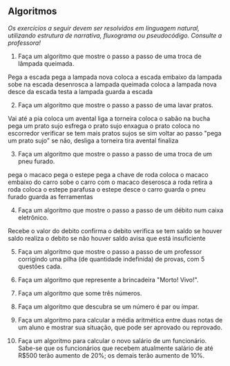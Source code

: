 ## Algoritmos

_Os exercícios a seguir devem ser resolvidos em linguagem natural, utilizando estrutura de narrativa, fluxograma ou pseudocódigo. Consulte a professora!_

1. Faça um algoritmo que mostre o passo a passo de uma troca de lâmpada queimada.

Pega a escada
pega a lampada nova
coloca a escada embaixo da lampada
sobe na escada
desenrosca a lampada queimada
coloca a lampada nova
desce da escada 
testa a lampada
guarda a escada


2. Faça um algoritmo que mostre o passo a passo de uma lavar pratos.


Vai até a pia
coloca um avental
liga a torneira
coloca o sabão na bucha
pega um prato sujo 
esfrega o prato sujo
enxagua o prato 
coloca no escorredor
verificar se tem mais pratos sujos
se sim voltar ao passo "pega um prato sujo"
se não, desliga a torneira
tira avental
finaliza 


3. Faça um algoritmo que mostre o passo a passo de uma troca de um pneu furado.

pega o macaco
pega o estepe
pega a chave de roda
coloca o macaco embaixo do carro
sobe o carro com o macaco
deserosca a roda
retira a roda
coloca o estepe
parafusa o estepe
desce o carro
guarda o pneu furado
guarda as ferramentas


4. Faça um algoritmo que mostre o passo a passo de um débito num caixa eletrônico.

Recebe o valor do debito
confirma o debito
verifica se tem saldo
se houver saldo realiza o debito
se não houver saldo avisa que está insuficiente


5. Faça um algoritmo que mostre o passo a passo de um professor corrigindo uma pilha (de quantidade indefinida) de provas, com 5 questões cada.

6. Faça um algoritmo que represente a brincadeira "Morto! Vivo!".

7. Faça um algoritmo que some três números.

8. Faça um algoritmo que descubra se um número é par ou ímpar.

9. Faça um algoritmo para calcular a média aritmética entre duas notas de um aluno e mostrar sua situação, que pode ser aprovado ou reprovado.

10. Faça um algoritmo para calcular o novo salário de um funcionário. Sabe-se que os funcionários que recebem atualmente salário de até R$500 terão aumento de 20%; os demais terão aumento de 10%.
